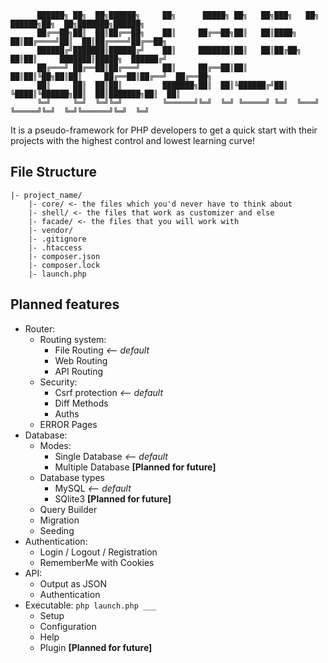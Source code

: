                                                                                                         
          ██████╗ ██╗  ██╗██████╗     ██╗      █████╗ ██╗   ██╗███╗   ██╗ ██████╗██╗  ██╗███████╗██████╗ 
          ██╔══██╗██║  ██║██╔══██╗    ██║     ██╔══██╗██║   ██║████╗  ██║██╔════╝██║  ██║██╔════╝██╔══██╗
          ██████╔╝███████║██████╔╝    ██║     ███████║██║   ██║██╔██╗ ██║██║     ███████║█████╗  ██████╔╝
          ██╔═══╝ ██╔══██║██╔═══╝     ██║     ██╔══██║██║   ██║██║╚██╗██║██║     ██╔══██║██╔══╝  ██╔══██╗
          ██║     ██║  ██║██║         ███████╗██║  ██║╚██████╔╝██║ ╚████║╚██████╗██║  ██║███████╗██║  ██║
          ╚═╝     ╚═╝  ╚═╝╚═╝         ╚══════╝╚═╝  ╚═╝ ╚═════╝ ╚═╝  ╚═══╝ ╚═════╝╚═╝  ╚═╝╚══════╝╚═╝  ╚═╝
                                                                                                         

It is a pseudo-framework for PHP developers to get a quick start with their projects with the highest control and lowest learning curve!


## File Structure

```
|- project_name/
    |- core/ <- the files which you'd never have to think about
    |- shell/ <- the files that work as customizer and else
    |- facade/ <- the files that you will work with
    |- vendor/ 
    |- .gitignore
    |- .htaccess
    |- composer.json
    |- composer.lock
    |- launch.php
```


## Planned features

* Router:
    * Routing system:
        * File Routing _<-- default_
        * Web Routing
        * API Routing
    * Security:
        * Csrf protection _<-- default_
        * Diff Methods
        * Auths
    * ERROR Pages
* Database:
    * Modes:
        * Single Database _<-- default_
        * Multiple Database **[Planned for future]**
    * Database types
        * MySQL _<-- default_
        * SQlite3 **[Planned for future]**
    * Query Builder
    * Migration
    * Seeding
* Authentication:
    * Login / Logout / Registration
    * RememberMe with Cookies
* API:
    * Output as JSON
    * Authentication
* Executable: `php launch.php ___`
    * Setup
    * Configuration
    * Help
    * Plugin **[Planned for future]**
